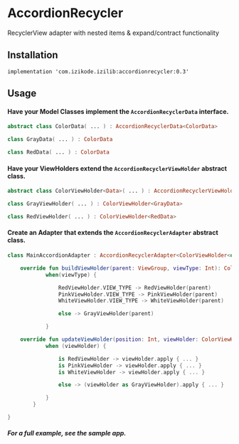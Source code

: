 # AccordionRecycler
RecyclerView adapter with nested items & expand/contract functionality
## Installation
```
implementation 'com.izikode.izilib:accordionrecycler:0.3'
```
## Usage
#### Have your Model Classes implement the ```AccordionRecyclerData``` interface.
```kotlin
abstract class ColorData( ... ) : AccordionRecyclerData<ColorData>

class GrayData( ... ) : ColorData

class RedData( ... ) : ColorData
```
#### Have your ViewHolders extend the ```AccordionRecyclerViewHolder``` abstract class.
```kotlin
abstract class ColorViewHolder<Data>( ... ) : AccordionRecyclerViewHolder<Data> where Data : ColorData

class GrayViewHolder( ... ) : ColorViewHolder<GrayData>

class RedViewHolder( ... ) : ColorViewHolder<RedData>
```
#### Create an Adapter that extends the ```AccordionRecyclerAdapter``` abstract class.
```kotlin
class MainAccordionAdapter : AccordionRecyclerAdapter<ColorViewHolder<out ColorData>, ColorData>() {

    override fun buildViewHolder(parent: ViewGroup, viewType: Int): ColorViewHolder<out ColorData> =
            when(viewType) {

                RedViewHolder.VIEW_TYPE -> RedViewHolder(parent)
                PinkViewHolder.VIEW_TYPE -> PinkViewHolder(parent)
                WhiteViewHolder.VIEW_TYPE -> WhiteViewHolder(parent)

                else -> GrayViewHolder(parent)

            }

    override fun updateViewHolder(position: Int, viewHolder: ColorViewHolder<out ColorData>, data: ColorData?, immediateEnclosedItemsSum: Int, totalEnclosedItemsSum: Int, overallPosition: AccordionRecyclerPosition, enclosedPosition: AccordionRecyclerPosition) {
            when (viewHolder) {

                is RedViewHolder -> viewHolder.apply { ... }
                is PinkViewHolder -> viewHolder.apply { ... }
                is WhiteViewHolder -> viewHolder.apply { ... }

                else -> (viewHolder as GrayViewHolder).apply { ... }

            }
        }

}
```
##### For a full example, see the sample app.